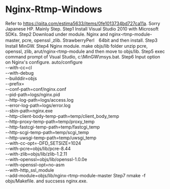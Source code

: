 # Nginx-Rtmp-Windows
Refer to <https://qiita.com/estima5633/items/0fe1013734bd727ca11a>.  Sorry Japanese HP.
Mainly Step.
Step1 Install Visual Studio 2010 with Microsoft SDKs.
Step2 Download under module.
      Nginx and nginx-rtmp-module-master, pcre, openssl ,zlib.
      StrawberryPerl　64bit and then install.
Step3 Install MinGW.
Step4 Nginx module. make objs/lib folder
      unzip pcre, openssl, zlib, arut/nginx-rtmp-module and then move to objs/lib.
Step5 exec command prompt of Vsual Studio, c:\MinGW\msys.bat.
Step6 Input option on Nginx's configure.
        auto/configure \
        --with-cc=cl \
        --with-debug \
        --builddir=objs \
        --prefix= \
        --conf-path=conf/nginx.conf \
        --pid-path=logs/nginx.pid \
        --http-log-path=logs/access.log \
        --error-log-path=logs/error.log \
        --sbin-path=nginx.exe \
        --http-client-body-temp-path=temp/client_body_temp \
        --http-proxy-temp-path=temp/proxy_temp \
        --http-fastcgi-temp-path=temp/fastcgi_temp \
        --http-scgi-temp-path=temp/scgi_temp \
        --http-uwsgi-temp-path=temp/uwsgi_temp \
        --with-cc-opt=-DFD_SETSIZE=1024 \
        --with-pcre=objs/lib/pcre-8.44 \
        --with-zlib=objs/lib/zlib-1.2.11 \
        --with-openssl=objs/lib/openssl-1.0.0e \
        --with-openssl-opt=no-asm \
        --with-http_ssl_module \
        --add-module=objs/lib/nginx-rtmp-module-master
Step7 nmake -f objs/Makefile. and succsess nginx.exe.
